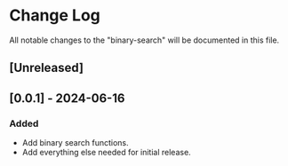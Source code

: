 # Change Log

All notable changes to the "binary-search" will be documented in this file.

## [Unreleased]

## [0.0.1] - 2024-06-16

### Added

- Add binary search functions.
- Add everything else needed for initial release.

<!--
See: https://common-changelog.org/

## [0.0.1] - 2023-01-01

### Changed

### Added

### Removed

### Fixed
-->
